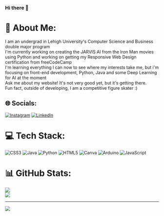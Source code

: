 ### Hi there 👋

# 💫 About Me:
I am an undergrad in Lehigh University's Computer Science and Business double major program<br>I'm currently working on creating the JARVIS AI from the Iron Man movies using Python and working on getting my Responsive Web Design certification from freeCodeCamp<br>I'm learning everything I can now to see where my interests take me, but i'm focusing on front-end development, Python, Java and some Deep Learning for AI at the moment<br>Ask me about my website! It's not very good yet, but it's getting there.<br>Fun fact, outside of developing, I am a competitive figure skater :)

## 🌐 Socials:
[![Instagram](https://img.shields.io/badge/Instagram-%23E4405F.svg?logo=Instagram&logoColor=white)](https://instagram.com/_vvickyzz) [![LinkedIn](https://img.shields.io/badge/LinkedIn-%230077B5.svg?logo=linkedin&logoColor=white)](https://linkedin.com/in/vickyvilleta) 

# 💻 Tech Stack:
![CSS3](https://img.shields.io/badge/css3-%231572B6.svg?style=for-the-badge&logo=css3&logoColor=white) ![Java](https://img.shields.io/badge/java-%23ED8B00.svg?style=for-the-badge&logo=java&logoColor=white) ![Python](https://img.shields.io/badge/python-3670A0?style=for-the-badge&logo=python&logoColor=ffdd54) ![HTML5](https://img.shields.io/badge/html5-%23E34F26.svg?style=for-the-badge&logo=html5&logoColor=white) ![Canva](https://img.shields.io/badge/Canva-%2300C4CC.svg?style=for-the-badge&logo=Canva&logoColor=white) ![Arduino](https://img.shields.io/badge/-Arduino-00979D?style=for-the-badge&logo=Arduino&logoColor=white) ![JavaScript](https://img.shields.io/badge/javascript-%23323330.svg?style=for-the-badge&logo=javascript&logoColor=%23F7DF1E)
# 📊 GitHub Stats:
![](https://github-readme-stats.vercel.app/api?username=heyitsvicky&theme=dark&hide_border=false&include_all_commits=false&count_private=false)<br/>
![](https://github-readme-streak-stats.herokuapp.com/?user=heyitsvicky&theme=dark&hide_border=false)<br/>

---
[![](https://visitcount.itsvg.in/api?id=heyitsvicky&icon=0&color=0)](https://visitcount.itsvg.in)

<!-- Proudly created with GPRM ( https://gprm.itsvg.in ) -->

<!--
**heyitsvicky/heyitsvicky** is a ✨ _special_ ✨ repository because its `README.md` (this file) appears on your GitHub profile.

Here are some ideas to get you started:

- 🔭 I’m currently working on ...
- 🌱 I’m currently learning ...
- 👯 I’m looking to collaborate on ...
- 🤔 I’m looking for help with ...
- 💬 Ask me about ...
- 📫 How to reach me: ...
- 😄 Pronouns: ...
- ⚡ Fun fact: ...
-->
